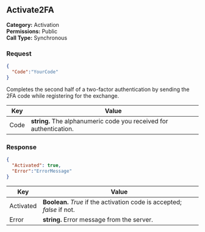 ## Activate2FA
**Category:** Activation<br />
**Permissions:** Public<br />
**Call Type:** Synchronous

### Request
```json
{
  "Code":"YourCode"
}
```
Completes the second half of a two-factor authentication by sending the 2FA code while registering for the exchange.

| Key  | Value                                                        |
| ---- | ------------------------------------------------------------ |
| Code | **string.** The alphanumeric code you received for authentication. |

### Response
```json
{
  "Activated": true,
  "Error":"ErrorMessage"
}
```

| Key       | Value                                                        |
| --------- | ------------------------------------------------------------ |
| Activated | **Boolean.** *True* if the activation code is accepted; *false* if not. |
| Error     | **string.** Error message from the server.                   |




